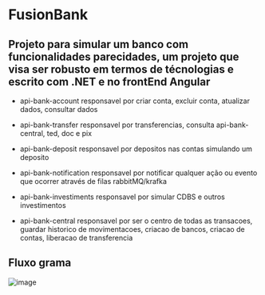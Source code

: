 # FusionBank

## Projeto para simular um banco com funcionalidades parecidades, um projeto que visa ser robusto em termos de técnologias e escrito com .NET e no frontEnd Angular

- api-bank-account
 responsavel por criar conta, excluir conta, atualizar dados, consultar dados

- api-bank-transfer
 responsavel por transferencias, consulta api-bank-central, ted, doc e pix

- api-bank-deposit
 responsavel por depositos nas contas simulando um deposito

- api-bank-notification
 responsavel por notificar qualquer ação ou evento que ocorrer através de filas rabbitMQ/krafka

- api-bank-investiments
 responsavel por simular CDBS e outros investimentos

- api-bank-central
 responsavel por ser o centro de todas as transacoes, guardar historico de movimentacoes, criacao de bancos, criacao de contas, liberacao de transferencia

## Fluxo grama
![image](https://github.com/user-attachments/assets/e2fd4458-dcf4-4171-b668-b62c89de72f1)



